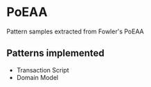 # PoEAA
Pattern samples extracted from Fowler's PoEAA
## Patterns implemented
* Transaction Script
* Domain Model
